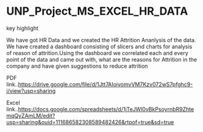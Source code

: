 # UNP_Project_MS_EXCEL_HR_DATA

key highlight

We have got HR Data and we created the HR Attrition Ananlysis of the data. We have created a dashboard consisting of slicers and charts for analysis of reason of attrition.Using the dashboard we correlated each and every point of the data and came out with, what are the reasons for Attrition in the company and have given suggestions to reduce attrition



PDF link..https://drive.google.com/file/d/1Jtt7AIoiyomvVM7Kzv072wS7pfghc9-j/view?usp=sharing

Excel link..https://docs.google.com/spreadsheets/d/1jTeJWl0vBkPsoyrnbR9ZhtemqQyZAmLM/edit?usp=sharing&ouid=111686582308589482426&rtpof=true&sd=true
